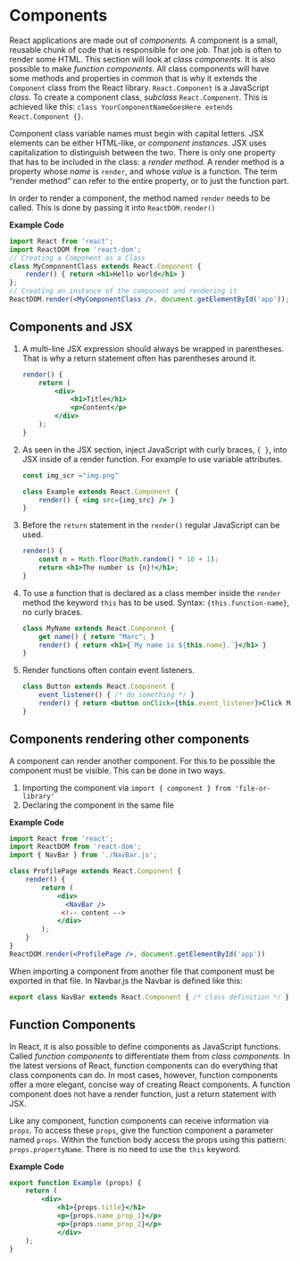 # Components

React applications are made out of *components.* A component is a small, reusable chunk of code that is responsible for one job. That job is often to render some HTML. This section will look at *class components*. It is also possible to make *function components*.  All class components will have some methods and properties in common that is why it extends the `Component` class from the React library. `React.Component` is a JavaScript *class*. To create a component class, *subclass* `React.Component`. This is achieved like this: `class YourComponentNameGoesHere extends React.Component {}`.

Component class variable names must begin with capital letters. JSX elements can be either HTML-like, or *component instances*. JSX uses capitalization to distinguish between the two. There is only one property that has to be included in the class: a *render method.* A render method is a property whose *name* is `render`, and whose *value* is a function. The term “render method” can refer to the entire property, or to just the function part.

In order to render a component, the method named `render` needs to be called. This is done by passing it into `ReactDOM.render()`

**Example Code**

```jsx
import React from 'react';
import ReactDOM from 'react-dom';
// Creating a Component as a Class
class MyComponentClass extends React.Component {
    render() { return <h1>Hello world</h1> }
};
// Creating an instance of the component and rendering it
ReactDOM.render(<MyComponentClass />, document.getElementById('app'));
```

## Components and JSX

1. A multi-line JSX expression should always be wrapped in parentheses. That is why  a return statement often has parentheses around it.

   ```jsx
   render() {
       return (
           <div>
               <h1>Title</h1>
               <p>Content</p>
           </div>
       );
   }
   ```

   

2. As seen in the JSX section, inject JavaScript with curly braces, `{ }`, into JSX inside of a render function. For example to use variable attributes.

   ```jsx
   const img_scr ="img.png"
   
   class Example extends React.Component {
       render() { <img src={img_src} /> }
   }
   ```

   

3. Before the `return` statement in the `render()` regular JavaScript can be used.

   ```jsx
   render() {
       const n = Math.floor(Math.random() * 10 + 1);
       return <h1>The number is {n}!</h1>; 
   }
   ```

   

4. To use a function that is declared as a class member inside the `render` method the keyword `this` has to be used. Syntax: `{this.function-name}`, no curly braces.

   ```jsx
   class MyName extends React.Component {
       get name() { return "Marc"; }
       render() { return <h1>{`My name is ${this.name}.`}</h1> }
   }
   ```

   

5. Render functions often contain event listeners.

   ```jsx
   class Button extends React.Component {
       event_listener() { /* do something */ }
       render() { return <button onClick={this.event_listener}>Click Me!</button>;}
   }
   ```

   

## Components rendering other components

A component can render another component. For this to be possible the component must be visible. This can be done in two ways.

1. Importing the component via `import { component } from 'file-or-library'`
2. Declaring the component in the same file

**Example Code**

```jsx
import React from 'react';
import ReactDOM from 'react-dom';
import { NavBar } from './NavBar.js';

class ProfilePage extends React.Component {
    render() {
        return (
            <div>
              <NavBar />
		     <!-- content -->
            </div>
        );
    }
}
ReactDOM.render(<ProfilePage />, document.getElementById('app'))
```

When importing a component from another file that component must be exported in that file. In Navbar.js the Navbar is defined like this:

```jsx
export class NavBar extends React.Component { /* class definition */ }
```

## Function Components

In React, it is also possible to define components as JavaScript functions. Called *function components* to differentiate them from *class components*. In the latest versions of React, function components can do everything that class components can do. In most cases, however, function components offer a more elegant, concise way of creating React components. A function component does not have a render function, just a return statement with JSX.

Like any component, function components can receive information via `props`. To access these `props`, give the function component a parameter named `props`. Within the function body access the props using this pattern: `props.propertyName`. There is no need to use the `this` keyword.

**Example Code**

```jsx
export function Example (props) {
    return (
        <div>
            <h1>{props.title}</h1>
            <p>{props.name_prop_1}</p>
	        <p>{props.name_prop_2}</p>
            </div>
    );
}
```

